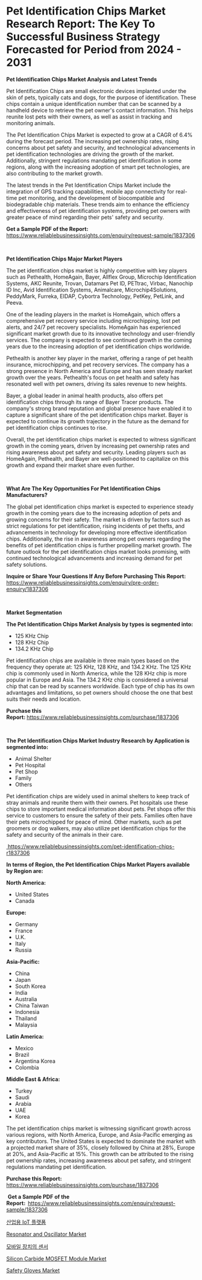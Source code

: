 <p><h1>Pet Identification Chips Market Research Report: The Key To Successful Business Strategy Forecasted for Period from 2024 - 2031</h1></p><p><strong>Pet Identification Chips Market Analysis and Latest Trends</strong></p>
<p><p>Pet Identification Chips are small electronic devices implanted under the skin of pets, typically cats and dogs, for the purpose of identification. These chips contain a unique identification number that can be scanned by a handheld device to retrieve the pet owner's contact information. This helps reunite lost pets with their owners, as well as assist in tracking and monitoring animals.</p><p>The Pet Identification Chips Market is expected to grow at a CAGR of 6.4% during the forecast period. The increasing pet ownership rates, rising concerns about pet safety and security, and technological advancements in pet identification technologies are driving the growth of the market. Additionally, stringent regulations mandating pet identification in some regions, along with the increasing adoption of smart pet technologies, are also contributing to the market growth.</p><p>The latest trends in the Pet Identification Chips Market include the integration of GPS tracking capabilities, mobile app connectivity for real-time pet monitoring, and the development of biocompatible and biodegradable chip materials. These trends aim to enhance the efficiency and effectiveness of pet identification systems, providing pet owners with greater peace of mind regarding their pets' safety and security.</p></p>
<p><strong>Get a Sample PDF of the Report:&nbsp;</strong> <a href="https://www.reliablebusinessinsights.com/enquiry/request-sample/1837306">https://www.reliablebusinessinsights.com/enquiry/request-sample/1837306</a></p>
<p>&nbsp;</p>
<p><strong>Pet Identification Chips Major Market Players</strong></p>
<p><p>The pet identification chips market is highly competitive with key players such as Pethealth, HomeAgain, Bayer, Allflex Group, Microchip Identification Systems, AKC Reunite, Trovan, Datamars Pet ID, PETtrac, Virbac, Nanochip ID Inc, Avid Identification Systems, Animalcare, Microchip4Solutions, PeddyMark, Furreka, EIDAP, Cybortra Technology, PetKey, PetLink, and Peeva.</p><p>One of the leading players in the market is HomeAgain, which offers a comprehensive pet recovery service including microchipping, lost pet alerts, and 24/7 pet recovery specialists. HomeAgain has experienced significant market growth due to its innovative technology and user-friendly services. The company is expected to see continued growth in the coming years due to the increasing adoption of pet identification chips worldwide.</p><p>Pethealth is another key player in the market, offering a range of pet health insurance, microchipping, and pet recovery services. The company has a strong presence in North America and Europe and has seen steady market growth over the years. Pethealth's focus on pet health and safety has resonated well with pet owners, driving its sales revenue to new heights.</p><p>Bayer, a global leader in animal health products, also offers pet identification chips through its range of Bayer Tracer products. The company's strong brand reputation and global presence have enabled it to capture a significant share of the pet identification chips market. Bayer is expected to continue its growth trajectory in the future as the demand for pet identification chips continues to rise.</p><p>Overall, the pet identification chips market is expected to witness significant growth in the coming years, driven by increasing pet ownership rates and rising awareness about pet safety and security. Leading players such as HomeAgain, Pethealth, and Bayer are well-positioned to capitalize on this growth and expand their market share even further.</p></p>
<p>&nbsp;</p>
<p><strong>What Are The Key Opportunities For Pet Identification Chips Manufacturers?</strong></p>
<p><p>The global pet identification chips market is expected to experience steady growth in the coming years due to the increasing adoption of pets and growing concerns for their safety. The market is driven by factors such as strict regulations for pet identification, rising incidents of pet thefts, and advancements in technology for developing more effective identification chips. Additionally, the rise in awareness among pet owners regarding the benefits of pet identification chips is further propelling market growth. The future outlook for the pet identification chips market looks promising, with continued technological advancements and increasing demand for pet safety solutions.</p></p>
<p><strong>Inquire or Share Your Questions If Any Before Purchasing This Report:</strong> <a href="https://www.reliablebusinessinsights.com/enquiry/pre-order-enquiry/1837306">https://www.reliablebusinessinsights.com/enquiry/pre-order-enquiry/1837306</a></p>
<p>&nbsp;</p>
<p><strong>Market Segmentation</strong></p>
<p><strong>The Pet Identification Chips Market Analysis by types is segmented into:</strong></p>
<p><ul><li>125 KHz Chip</li><li>128 KHz Chip</li><li>134.2 KHz Chip</li></ul></p>
<p><p>Pet identification chips are available in three main types based on the frequency they operate at: 125 KHz, 128 KHz, and 134.2 KHz. The 125 KHz chip is commonly used in North America, while the 128 KHz chip is more popular in Europe and Asia. The 134.2 KHz chip is considered a universal chip that can be read by scanners worldwide. Each type of chip has its own advantages and limitations, so pet owners should choose the one that best suits their needs and location.</p></p>
<p><strong>Purchase this Report:&nbsp;</strong><a href="https://www.reliablebusinessinsights.com/purchase/1837306">https://www.reliablebusinessinsights.com/purchase/1837306</a></p>
<p>&nbsp;</p>
<p><strong>The Pet Identification Chips Market Industry Research by Application is segmented into:</strong></p>
<p><ul><li>Animal Shelter</li><li>Pet Hospital</li><li>Pet Shop</li><li>Family</li><li>Others</li></ul></p>
<p><p>Pet identification chips are widely used in animal shelters to keep track of stray animals and reunite them with their owners. Pet hospitals use these chips to store important medical information about pets. Pet shops offer this service to customers to ensure the safety of their pets. Families often have their pets microchipped for peace of mind. Other markets, such as pet groomers or dog walkers, may also utilize pet identification chips for the safety and security of the animals in their care.</p></p>
<p><a href="https://www.reliablebusinessinsights.com/pet-identification-chips-r1837306">&nbsp;https://www.reliablebusinessinsights.com/pet-identification-chips-r1837306</a></p>
<p><strong>In terms of Region, the Pet Identification Chips Market Players available by Region are:</strong></p>
<p>
    <p> <strong> North America: </strong>
        <ul>
            <li>United States</li>
            <li>Canada</li>
        </ul>
        </p> 
    <p> <strong> Europe: </strong>
        <ul>
            <li>Germany</li>
            <li>France</li>
            <li>U.K.</li>
            <li>Italy</li>
            <li>Russia</li>
        </ul>
        </p> 
    <p> <strong> Asia-Pacific: </strong>
        <ul>
            <li>China</li>
            <li>Japan</li>
            <li>South Korea</li>
            <li>India</li>
            <li>Australia</li>
            <li>China Taiwan</li>
            <li>Indonesia</li>
            <li>Thailand</li>
            <li>Malaysia</li>
        </ul>
        </p> 
    <p> <strong> Latin America: </strong>
        <ul>
            <li>Mexico</li>
            <li>Brazil</li>
            <li>Argentina Korea</li>
            <li>Colombia</li>
        </ul>
        </p> 
    <p> <strong> Middle East & Africa: </strong>
        <ul>
            <li>Turkey</li>
            <li>Saudi</li>
            <li>Arabia</li>
            <li>UAE</li>
            <li>Korea</li>
        </ul>
    </p>
    </p>
<p><p>The pet identification chips market is witnessing significant growth across various regions, with North America, Europe, and Asia-Pacific emerging as key contributors. The United States is expected to dominate the market with a projected market share of 35%, closely followed by China at 28%, Europe at 20%, and Asia-Pacific at 15%. This growth can be attributed to the rising pet ownership rates, increasing awareness about pet safety, and stringent regulations mandating pet identification.</p></p>
<p><strong>Purchase this Report: </strong><a href="https://www.reliablebusinessinsights.com/purchase/1837306">https://www.reliablebusinessinsights.com/purchase/1837306</a></p>
<p>&nbsp;<strong>Get a Sample PDF of the Report:&nbsp;&nbsp;</strong><a href="https://www.reliablebusinessinsights.com/enquiry/request-sample/1837306">https://www.reliablebusinessinsights.com/enquiry/request-sample/1837306</a></p>
<p><strong></strong></p>
<p><p><a href="https://medium.com/@iarhbiqv81/%EC%82%B0%EC%97%85%EC%9A%A9-iot-%ED%94%8C%EB%9E%AB%ED%8F%BC-%EC%8B%9C%EC%9E%A5-%EC%A0%90%EC%9C%A0%EC%9C%A8-%ED%81%AC%EA%B8%B0-%ED%8A%B8%EB%A0%8C%EB%93%9C-%EC%82%B0%EC%97%85-%EB%B6%84%EC%84%9D-%EB%B3%B4%EA%B3%A0%EC%84%9C-%EC%9D%91%EC%9A%A9-%ED%94%84%EB%A1%9C%EA%B7%B8%EB%9E%A8%EB%B3%84-%EC%A0%9C%EC%A1%B0%EC%97%85-%EC%A0%84%EB%A0%A5-%EB%B0%8F-%EC%9C%A0%ED%8B%B8%EB%A6%AC%ED%8B%B0-%ED%95%AD%EA%B3%B5-%EC%84%9D%EC%9C%A0-%EB%B0%8F-%EA%B0%80%EC%8A%A4-%EA%B8%B0%ED%83%80-%EC%9C%A0%ED%98%95%EB%B3%84-%EC%86%8C%ED%94%84%ED%8A%B8%EC%9B%A8%EC%96%B4-%EC%84%9C%EB%B9%84%EC%8A%A4-f9228ac60413">산업용 IoT 플랫폼</a></p><p><a href="https://medium.com/@rebecca.smith5467/evaluating-global-resonator-and-oscillator-market-trends-and-growth-opportunities-by-region-type-cb31e7607533">Resonator and Oscillator Market</a></p><p><a href="https://medium.com/@mujgankortalih/%EB%AA%A8%EB%B0%94%EC%9D%BC-%EA%B8%B0%EA%B8%B0%EC%9D%98-%EC%84%BC%EC%84%9C-%EC%8B%9C%EC%9E%A5-%EA%B7%9C%EB%AA%A8%EB%8A%94-6-1-%EC%9D%98-cagr%EC%9C%BC%EB%A1%9C-%EC%84%B1%EC%9E%A5%ED%95%98%EA%B3%A0-%EC%9E%88%EC%9C%BC%EB%A9%B0-%EC%9D%B4-%EB%B3%B4%EA%B3%A0%EC%84%9C%EB%8A%94-%EC%9C%A0%ED%98%95-%EC%9D%91%EC%9A%A9-%EC%84%B1%EC%9E%A5-%EB%B0%8F-2024%EB%85%84%EB%B6%80%ED%84%B0-2031%EB%85%84%EA%B9%8C%EC%A7%80%EC%9D%98-%EC%98%88%EC%B8%A1-%EB%B6%84%EC%84%9D%EC%9D%84-%EB%8B%A4%EB%A3%A8%EA%B3%A0-%EC%9E%88%EC%8A%B5%EB%8B%88%EB%8B%A4-8ad03fc4e652">모바일 장치의 센서</a></p><p><a href="https://medium.com/@richard.james09789/silicon-carbide-mosfet-module-market-global-market-insights-and-sales-trends-2024-to-2031-9b78e5fbfba0">Silicon Carbide MOSFET Module Market</a></p><p><a href="https://github.com/mqlmqing52/Market-Research-Report-List-1/blob/main/safety-gloves-market.md">Safety Gloves Market</a></p></p>